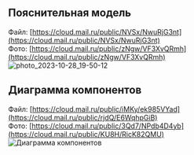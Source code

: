 ## Пояснительная модель
Файл: [https://cloud.mail.ru/public/NVSx/NwuRjG3nt](https://cloud.mail.ru/public/NVSx/NwuRjG3nt) </br>
Фото: [https://cloud.mail.ru/public/zNgw/VF3XvQRmh](https://cloud.mail.ru/public/zNgw/VF3XvQRmh) </br>
![photo_2023-10-28_19-50-12](https://github.com/MITTORY/MitREC/assets/40243680/fa391c6f-92f5-49b7-8c4b-733adefbec1c)

## Диаграмма компонентов
Файл: [https://cloud.mail.ru/public/iMKy/ek985VYad](https://cloud.mail.ru/public/rjdQ/E6WqhpGiB) </br>
Фото: [https://cloud.mail.ru/public/3Qd7/NPdb4D4yb](https://cloud.mail.ru/public/KU8H/RicK82QMU) </br>
![Диаграмма компонентов](https://github.com/MITTORY/MitREC/assets/40243680/24dcce23-34c9-4471-ab38-ade75264c958)
